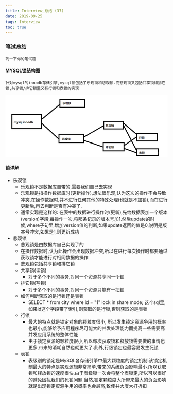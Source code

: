 ```yaml
---
title: Interview_总结 (37)
date: 2019-09-25
tags: Interview
toc: true
---
```


### 笔试总结
    列一下你的笔试题
    
<!-- more -->

#### MYSQL锁结构图
    针对mysql的innodb存储引擎,mysql锁包括了乐观锁和悲观锁.而悲观锁又包括共享锁和排它锁,共享锁/排它锁里又有行锁和表锁的实现
![MYSQL锁结构图](/img/20190925_1.png)

#### 锁详解
- 乐观锁
    * 乐观锁不是数据库自带的,需要我们自己去实现
    * 乐观锁是指操作数据库时(更新操作),想法很乐观,认为这次的操作不会导致冲突,在操作数据时,并不进行任何其他的特殊处理(也就是不加锁),而在进行更新后,再去判断是否有冲突了.
    * 通常实现是这样的: 在表中的数据进行操作时(更新),先给数据表加一个版本(version)字段,每操作一次,将那条记录的版本号加1.然后update的时候,where子句里,增加version值的判断,如果update返回的值是0,说明是版本号冲突,如果是1,则更新成功
- 悲观锁
    * 悲观锁是由数据库自己实现了的
    * 在操作数据时,认为此操作会出现数据冲突,所以在进行每次操作时都要通过获取锁才能进行对相同数据的操作
    * 悲观锁包括共享锁和排它锁
    * 共享锁(读锁)
        * 对于多个不同的事务,对同一个资源共享同一个锁
    * 排它锁(写锁)
        * 对于多个不同的事务,对同一个资源只能有一把锁
    * 如何判断获取的是行锁还是表锁
        * SELECT * from city where id = "1"  lock in share mode; 这个sql里,如果id这个字段带了索引,则获取的是行锁,否则获取的是表锁
    * 行锁
        * 最大的特点就是锁定对象的颗粒度很小, 所以发生锁定资源争用的概率也最小,能够给予应用程序尽可能大的并发处理能力而提高一些需要高并发应用系统的整体性能
        * 由于锁定资源的颗粒度很小,所以每次获取锁和释放锁需要做的事情也更多,带来的消耗自然也就更大了.此外,行级锁定也最容易发生死锁
    * 表锁
        * 表级别的锁定是MySQL各存储引擎中最大颗粒度的锁定机制.该锁定机制最大的特点是实现逻辑非常简单,带来的系统负面影响最小.所以获取锁和释放锁的速度很快.由于表级锁一次会将整个表锁定,所以可以很好的避免困扰我们的死锁问题.当然,锁定颗粒度大所带来最大的负面影响就是出现锁定资源争用的概率也会最高,致使并大度大打折扣